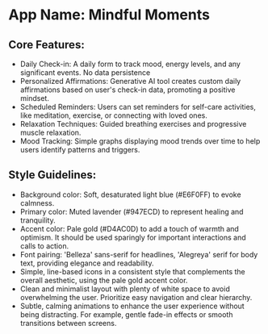 # **App Name**: Mindful Moments

## Core Features:

- Daily Check-in: A daily form to track mood, energy levels, and any significant events. No data persistence
- Personalized Affirmations: Generative AI tool creates custom daily affirmations based on user's check-in data, promoting a positive mindset.
- Scheduled Reminders: Users can set reminders for self-care activities, like meditation, exercise, or connecting with loved ones.
- Relaxation Techniques: Guided breathing exercises and progressive muscle relaxation.
- Mood Tracking: Simple graphs displaying mood trends over time to help users identify patterns and triggers.

## Style Guidelines:

- Background color: Soft, desaturated light blue (#E6F0FF) to evoke calmness.
- Primary color: Muted lavender (#947ECD) to represent healing and tranquility.
- Accent color: Pale gold (#D4AC0D) to add a touch of warmth and optimism. It should be used sparingly for important interactions and calls to action.
- Font pairing: 'Belleza' sans-serif for headlines, 'Alegreya' serif for body text, providing elegance and readability.
- Simple, line-based icons in a consistent style that complements the overall aesthetic, using the pale gold accent color.
- Clean and minimalist layout with plenty of white space to avoid overwhelming the user. Prioritize easy navigation and clear hierarchy.
- Subtle, calming animations to enhance the user experience without being distracting. For example, gentle fade-in effects or smooth transitions between screens.